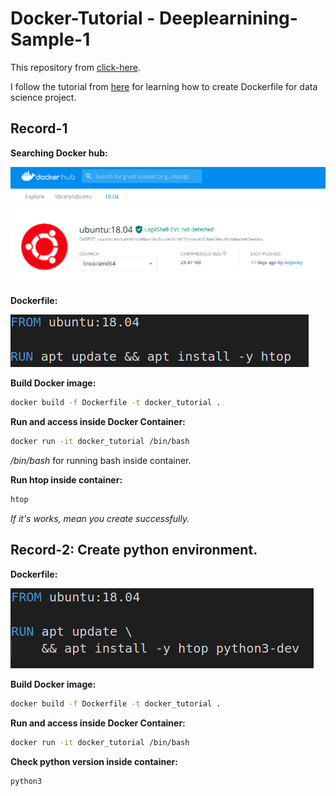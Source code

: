 # Docker-Tutorial - Deeplearnining-Sample-1

This repository from [click-here](https://github.com/abhishekkrthakur/bert-sentiment). 

I follow the tutorial from [here](https://www.youtube.com/watch?v=0qG_0CPQhpg) for learning how to create Dockerfile for data science project.

## Record-1
**Searching Docker hub:**

![plot](src-imgs/figure_1.png)

**Dockerfile:**

![plot](src-imgs/figure_2.png)

**Build Docker image:**
```bash
docker build -f Dockerfile -t docker_tutorial .
```

**Run and access inside Docker Container:**
```bash
docker run -it docker_tutorial /bin/bash
```

*/bin/bash* for running bash inside container.

**Run htop inside container:** 
```bash
htop
```
*If it's works, mean you create successfully.*

## Record-2: Create python environment.

**Dockerfile:**

![plot](src-imgs/figure_3.png)

**Build Docker image:**
```bash
docker build -f Dockerfile -t docker_tutorial .
```

**Run and access inside Docker Container:**
```bash
docker run -it docker_tutorial /bin/bash
```

**Check python version inside container:**
```bash
python3
```